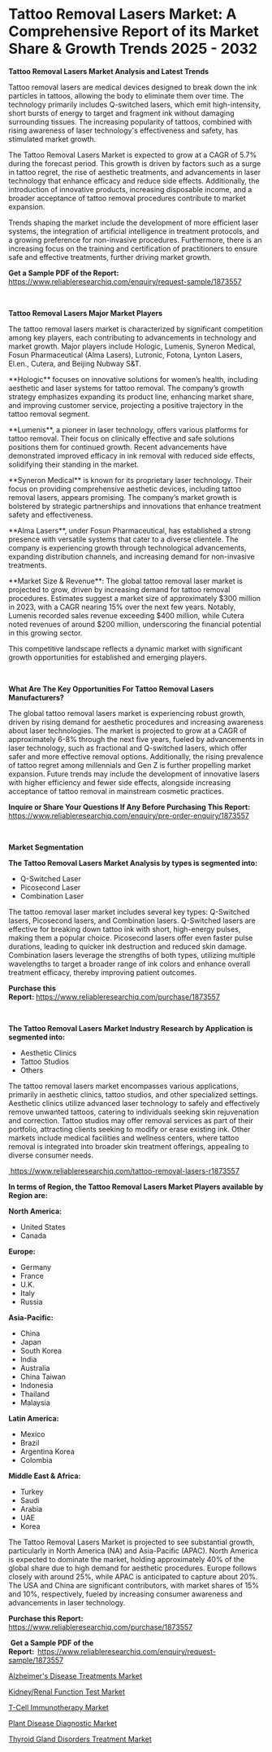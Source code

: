 <p><h1>Tattoo Removal Lasers Market: A Comprehensive Report of its Market Share & Growth Trends 2025 - 2032</h1></p><p><strong>Tattoo Removal Lasers Market Analysis and Latest Trends</strong></p>
<p><p>Tattoo removal lasers are medical devices designed to break down the ink particles in tattoos, allowing the body to eliminate them over time. The technology primarily includes Q-switched lasers, which emit high-intensity, short bursts of energy to target and fragment ink without damaging surrounding tissues. The increasing popularity of tattoos, combined with rising awareness of laser technology's effectiveness and safety, has stimulated market growth.</p><p>The Tattoo Removal Lasers Market is expected to grow at a CAGR of 5.7% during the forecast period. This growth is driven by factors such as a surge in tattoo regret, the rise of aesthetic treatments, and advancements in laser technology that enhance efficacy and reduce side effects. Additionally, the introduction of innovative products, increasing disposable income, and a broader acceptance of tattoo removal procedures contribute to market expansion.</p><p>Trends shaping the market include the development of more efficient laser systems, the integration of artificial intelligence in treatment protocols, and a growing preference for non-invasive procedures. Furthermore, there is an increasing focus on the training and certification of practitioners to ensure safe and effective treatments, further driving market growth.</p></p>
<p><strong>Get a Sample PDF of the Report:&nbsp;</strong> <a href="https://www.reliableresearchiq.com/enquiry/request-sample/1873557?utm_campaign=1896&utm_medium=2&utm_source=Github&utm_content=ia&utm_term=03032025&utm_id=tattoo-removal-lasers">https://www.reliableresearchiq.com/enquiry/request-sample/1873557</a></p>
<p>&nbsp;</p>
<p><strong>Tattoo Removal Lasers Major Market Players</strong></p>
<p><p>The tattoo removal lasers market is characterized by significant competition among key players, each contributing to advancements in technology and market growth. Major players include Hologic, Lumenis, Syneron Medical, Fosun Pharmaceutical (Alma Lasers), Lutronic, Fotona, Lynton Lasers, El.en., Cutera, and Beijing Nubway S&T.</p><p>**Hologic** focuses on innovative solutions for women’s health, including aesthetic and laser systems for tattoo removal. The company’s growth strategy emphasizes expanding its product line, enhancing market share, and improving customer service, projecting a positive trajectory in the tattoo removal segment.</p><p>**Lumenis**, a pioneer in laser technology, offers various platforms for tattoo removal. Their focus on clinically effective and safe solutions positions them for continued growth. Recent advancements have demonstrated improved efficacy in ink removal with reduced side effects, solidifying their standing in the market.</p><p>**Syneron Medical** is known for its proprietary laser technology. Their focus on providing comprehensive aesthetic devices, including tattoo removal lasers, appears promising. The company’s market growth is bolstered by strategic partnerships and innovations that enhance treatment safety and effectiveness.</p><p>**Alma Lasers**, under Fosun Pharmaceutical, has established a strong presence with versatile systems that cater to a diverse clientele. The company is experiencing growth through technological advancements, expanding distribution channels, and increasing demand for non-invasive treatments.</p><p>**Market Size & Revenue**: The global tattoo removal laser market is projected to grow, driven by increasing demand for tattoo removal procedures. Estimates suggest a market size of approximately $300 million in 2023, with a CAGR nearing 15% over the next few years. Notably, Lumenis recorded sales revenue exceeding $400 million, while Cutera noted revenues of around $200 million, underscoring the financial potential in this growing sector.</p><p>This competitive landscape reflects a dynamic market with significant growth opportunities for established and emerging players.</p></p>
<p>&nbsp;</p>
<p><strong>What Are The Key Opportunities For Tattoo Removal Lasers Manufacturers?</strong></p>
<p><p>The global tattoo removal lasers market is experiencing robust growth, driven by rising demand for aesthetic procedures and increasing awareness about laser technologies. The market is projected to grow at a CAGR of approximately 6-8% through the next five years, fueled by advancements in laser technology, such as fractional and Q-switched lasers, which offer safer and more effective removal options. Additionally, the rising prevalence of tattoo regret among millennials and Gen Z is further propelling market expansion. Future trends may include the development of innovative lasers with higher efficiency and fewer side effects, alongside increasing acceptance of tattoo removal in mainstream cosmetic practices.</p></p>
<p><strong>Inquire or Share Your Questions If Any Before Purchasing This Report:</strong> <a href="https://www.reliableresearchiq.com/enquiry/pre-order-enquiry/1873557?utm_campaign=1896&utm_medium=2&utm_source=Github&utm_content=ia&utm_term=03032025&utm_id=tattoo-removal-lasers">https://www.reliableresearchiq.com/enquiry/pre-order-enquiry/1873557</a></p>
<p>&nbsp;</p>
<p><strong>Market Segmentation</strong></p>
<p><strong>The Tattoo Removal Lasers Market Analysis by types is segmented into:</strong></p>
<p><ul><li>Q-Switched Laser</li><li>Picosecond Laser</li><li>Combination Laser</li></ul></p>
<p><p>The tattoo removal laser market includes several key types: Q-Switched lasers, Picosecond lasers, and Combination lasers. Q-Switched lasers are effective for breaking down tattoo ink with short, high-energy pulses, making them a popular choice. Picosecond lasers offer even faster pulse durations, leading to quicker ink destruction and reduced skin damage. Combination lasers leverage the strengths of both types, utilizing multiple wavelengths to target a broader range of ink colors and enhance overall treatment efficacy, thereby improving patient outcomes.</p></p>
<p><strong>Purchase this Report:&nbsp;</strong><a href="https://www.reliableresearchiq.com/purchase/1873557?utm_campaign=1896&utm_medium=2&utm_source=Github&utm_content=ia&utm_term=03032025&utm_id=tattoo-removal-lasers">https://www.reliableresearchiq.com/purchase/1873557</a></p>
<p>&nbsp;</p>
<p><strong>The Tattoo Removal Lasers Market Industry Research by Application is segmented into:</strong></p>
<p><ul><li>Aesthetic Clinics</li><li>Tattoo Studios</li><li>Others</li></ul></p>
<p><p>The tattoo removal lasers market encompasses various applications, primarily in aesthetic clinics, tattoo studios, and other specialized settings. Aesthetic clinics utilize advanced laser technology to safely and effectively remove unwanted tattoos, catering to individuals seeking skin rejuvenation and correction. Tattoo studios may offer removal services as part of their portfolio, attracting clients seeking to modify or erase existing ink. Other markets include medical facilities and wellness centers, where tattoo removal is integrated into broader skin treatment offerings, appealing to diverse consumer needs.</p></p>
<p><a href="https://www.reliableresearchiq.com/tattoo-removal-lasers-r1873557?utm_campaign=1896&utm_medium=2&utm_source=Github&utm_content=ia&utm_term=03032025&utm_id=tattoo-removal-lasers">&nbsp;https://www.reliableresearchiq.com/tattoo-removal-lasers-r1873557</a></p>
<p><strong>In terms of Region, the Tattoo Removal Lasers Market Players available by Region are:</strong></p>
<p>
    <p> <strong> North America: </strong>
        <ul>
            <li>United States</li>
            <li>Canada</li>
        </ul>
        </p> 
    <p> <strong> Europe: </strong>
        <ul>
            <li>Germany</li>
            <li>France</li>
            <li>U.K.</li>
            <li>Italy</li>
            <li>Russia</li>
        </ul>
        </p> 
    <p> <strong> Asia-Pacific: </strong>
        <ul>
            <li>China</li>
            <li>Japan</li>
            <li>South Korea</li>
            <li>India</li>
            <li>Australia</li>
            <li>China Taiwan</li>
            <li>Indonesia</li>
            <li>Thailand</li>
            <li>Malaysia</li>
        </ul>
        </p> 
    <p> <strong> Latin America: </strong>
        <ul>
            <li>Mexico</li>
            <li>Brazil</li>
            <li>Argentina Korea</li>
            <li>Colombia</li>
        </ul>
        </p> 
    <p> <strong> Middle East & Africa: </strong>
        <ul>
            <li>Turkey</li>
            <li>Saudi</li>
            <li>Arabia</li>
            <li>UAE</li>
            <li>Korea</li>
        </ul>
    </p>
    </p>
<p><p>The Tattoo Removal Lasers Market is projected to see substantial growth, particularly in North America (NA) and Asia-Pacific (APAC). North America is expected to dominate the market, holding approximately 40% of the global share due to high demand for aesthetic procedures. Europe follows closely with around 25%, while APAC is anticipated to capture about 20%. The USA and China are significant contributors, with market shares of 15% and 10%, respectively, fueled by increasing consumer awareness and advancements in laser technology.</p></p>
<p><strong>Purchase this Report: </strong><a href="https://www.reliableresearchiq.com/purchase/1873557?utm_campaign=1896&utm_medium=2&utm_source=Github&utm_content=ia&utm_term=03032025&utm_id=tattoo-removal-lasers">https://www.reliableresearchiq.com/purchase/1873557</a></p>
<p>&nbsp;<strong>Get a Sample PDF of the Report:&nbsp;&nbsp;</strong><a href="https://www.reliableresearchiq.com/enquiry/request-sample/1873557?utm_campaign=1896&utm_medium=2&utm_source=Github&utm_content=ia&utm_term=03032025&utm_id=tattoo-removal-lasers">https://www.reliableresearchiq.com/enquiry/request-sample/1873557</a></p>
<p><strong></strong></p>
<p><p><a href="https://github.com/tineamonaya/Market-Research-Report-List-1/blob/main/alzheimers-disease-treatments-market.md?utm_campaign=1896&utm_medium=2&utm_source=Github&utm_content=ia&utm_term=03032025&utm_id=tattoo-removal-lasers">Alzheimer's Disease Treatments Market</a></p><p><a href="https://github.com/lecaneidreks/Market-Research-Report-List-1/blob/main/kidneyrenal-function-test-market.md?utm_campaign=1896&utm_medium=2&utm_source=Github&utm_content=ia&utm_term=03032025&utm_id=tattoo-removal-lasers">Kidney/Renal Function Test Market</a></p><p><a href="https://github.com/koopalujale2/Market-Research-Report-List-1/blob/main/t-cell-immunotherapy-market.md?utm_campaign=1896&utm_medium=2&utm_source=Github&utm_content=ia&utm_term=03032025&utm_id=tattoo-removal-lasers">T-Cell Immunotherapy Market</a></p><p><a href="https://github.com/jamesgomez337/Market-Research-Report-List-1/blob/main/plant-disease-diagnostic-market.md?utm_campaign=1896&utm_medium=2&utm_source=Github&utm_content=ia&utm_term=03032025&utm_id=tattoo-removal-lasers">Plant Disease Diagnostic Market</a></p><p><a href="https://github.com/rigelciara0p/Market-Research-Report-List-1/blob/main/thyroid-gland-disorders-treatment-market.md?utm_campaign=1896&utm_medium=2&utm_source=Github&utm_content=ia&utm_term=03032025&utm_id=tattoo-removal-lasers">Thyroid Gland Disorders Treatment Market</a></p></p>